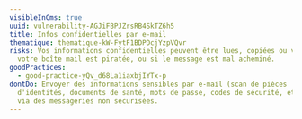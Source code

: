 ```yaml
---
visibleInCms: true
uuid: vulnerability-AGJiFBPJZrsRB4SkTZ6h5
title: Infos confidentielles par e-mail
thematique: thematique-kW-FytF1BDPDcjYzpVQvr
risks: Vos informations confidentielles peuvent être lues, copiées ou volées si
  votre boîte mail est piratée, ou si le message est mal acheminé.
goodPractices:
  - good-practice-yQv_d68La1iaxbjIYTx-p
dontDo: Envoyer des informations sensibles par e-mail (scan de pièces
  d'identités, documents de santé, mots de passe, codes de sécurité, etc.) ou
  via des messageries non sécurisées.
---
```

